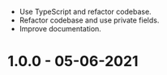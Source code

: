 * Use TypeScript and refactor codebase.
* Refactor codebase and use private fields.
* Improve documentation.

1.0.0 - 05-06-2021
===================
